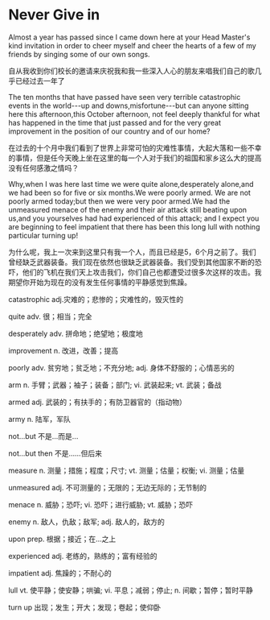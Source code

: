 # Never Give in

Almost a year has passed since I came down here at your Head Master's kind invitation in order to cheer myself and cheer the hearts of a few of my friends by singing some of our own songs.

自从我收到你们校长的邀请来庆祝我和我一些深入人心的朋友来唱我们自己的歌几乎已经过去一年了

The ten months that have passed have seen very terrible catastrophic events in the world---up and downs,misfortune---but can anyone sitting here this afternoon,this October afternoon, not feel deeply thankful for what has happened in the time that just passed and for the very great improvement in the position of our country and of our home?

在过去的十个月中我们看到了世界上非常可怕的灾难性事情，大起大落和一些不幸的事情，但是任今天晚上坐在这里的每一个人对于我们的祖国和家乡这么大的提高没有任何感激之情吗？

Why,when I was here last time we were quite alone,desperately alone,and we had been so for five or six months.We were poorly armed. We are not poorly armed today;but then we were very poor armed.We had the unmeasured menace of the enemy and their air attack still beating upon us,and you yourselves had had experienced of this attack; and I expect you are beginning to feel impatient that there has been this long lull with nothing particular turning up!

为什么呢，我上一次来到这里只有我一个人，而且已经是5，6个月之前了。我们曾经缺乏武器装备。我们现在依然也很缺乏武器装备。我们受到其他国家不断的恐吓，他们的飞机在我们天上攻击我们，你们自己也都遭受过很多次这样的攻击。我期望你开始为现在的没有发生任何事情的平静感觉到焦躁。

catastrophic adj.灾难的；悲惨的；灾难性的，毁灭性的

quite adv. 很；相当；完全

desperately adv. 拼命地；绝望地；极度地

improvement n. 改进，改善；提高

poorly adv. 贫穷地；贫乏地；不充分地; adj. 身体不舒服的；心情恶劣的

arm n. 手臂；武器；袖子；装备；部门; vi. 武装起来; vt. 武装；备战

armed adj. 武装的；有扶手的；有防卫器官的（指动物）

army n. 陆军，军队
 
not...but 不是...而是...

not...but then 不是……但后来

measure n. 测量；措施；程度；尺寸; vt. 测量；估量；权衡; vi. 测量；估量

unmeasured adj. 不可测量的；无限的；无边无际的；无节制的

menace n. 威胁；恐吓; vi. 恐吓；进行威胁; vt. 威胁；恐吓

enemy n. 敌人，仇敌；敌军; adj. 敌人的，敌方的

upon prep. 根据；接近；在…之上

experienced adj. 老练的，熟练的；富有经验的

impatient adj. 焦躁的；不耐心的

lull vt. 使平静；使安静；哄骗; vi. 平息；减弱；停止; n. 间歇；暂停；暂时平静

turn up 出现；发生；开大；发现；卷起；使仰卧